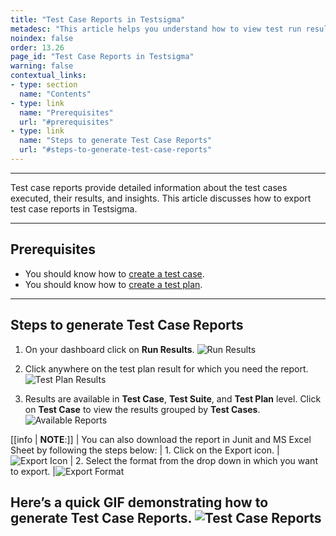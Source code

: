 ```yaml
---
title: "Test Case Reports in Testsigma"
metadesc: "This article helps you understand how to view test run results on the basis of test cases executed in Testsigma. Steps to generate Test Case Reports"
noindex: false
order: 13.26
page_id: "Test Case Reports in Testsigma"
warning: false
contextual_links:
- type: section
  name: "Contents"
- type: link
  name: "Prerequisites"
  url: "#prerequisites"
- type: link
  name: "Steps to generate Test Case Reports"
  url: "#steps-to-generate-test-case-reports"
---
```


---

Test case reports provide detailed information about the test cases executed, their results, and insights. This article discusses how to export test case reports in Testsigma.

---

## **Prerequisites**
- You should know how to [create a test case](https://testsigma.com/docs/test-cases/manage/add-edit-delete/#creating-a-test-case). 
- You should know how to [create a test plan](https://testsigma.com/docs/test-management/test-plans/overview/#steps-to-create-a-test-plan).

---

## **Steps to generate Test Case Reports**
1. On your dashboard click on **Run Results**. 
![Run Results](https://s3.amazonaws.com/static-docs.testsigma.com/new_images/projects/applications/tcrrresults.png)

2. Click anywhere on the test plan result for which you need the report.
![Test Plan Results](https://s3.amazonaws.com/static-docs.testsigma.com/new_images/projects/applications/tcrrrtp.png)

3. Results are available in **Test Case**, **Test Suite**, and **Test Plan** level. Click on **Test Case** to view the results grouped by **Test Cases**.
![Available Reports](https://s3.amazonaws.com/static-docs.testsigma.com/new_images/projects/applications/tcrartctstp.png)

[[info | **NOTE**:]]
| You can also download the report in Junit and MS Excel Sheet by following the steps below:
| 1. Click on the Export icon. 
|![Export Icon](https://s3.amazonaws.com/static-docs.testsigma.com/new_images/projects/applications/tcrdicon.png)
| 2. Select the format from the drop down in which you want to export. 
|![Export Format](https://s3.amazonaws.com/static-docs.testsigma.com/new_images/projects/applications/tcrdineju.png)

Here’s a quick GIF demonstrating how to generate Test Case Reports.
![Test Case Reports](https://s3.amazonaws.com/static-docs.testsigma.com/new_images/projects/applications/Tcreport.gif)
---